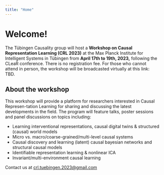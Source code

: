 ```yaml
---
title: "Home"
---
```


# Welcome!
The Tübingen Causality group will host a **Workshop on Causal Representation Learning (CRL 2023)** at the Max Planck Institute for Intelligent Systems in Tübingen from **April 17th to 19th, 2023,** following the CLeaR conference. There is no registration fee. For those who cannot attend in person, the workshop will be broadcasted virtually at this link: TBD.

## About the workshop
This workshop will provide a platform for researchers interested in Causal Represen-tation Learning for sharing and discussing the latest developments in the field. 
The program will feature talks, poster sessions and panel discussions on topics including:

- Learning interventional representations, causal digital twins & structured (causal) world models
- Micro vs. macro/coarse-grained/multi-level causal systems
- Causal discovery and learning (latent) causal bayesian networks and structural causal models
- Identifiable representation learning & nonlinear ICA
- Invariant/multi-environment causal learning  


Contact us at <crl.tuebingen.2023@gmail.com> 

